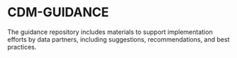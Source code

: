 # CDM-GUIDANCE

The guidance repository includes materials to support implementation efforts by data partners, including suggestions, recommendations, and best practices. 
